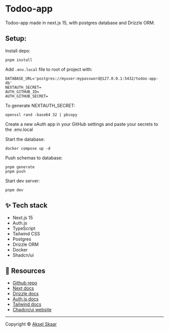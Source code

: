 # Todoo-app

Todoo-app made in next.js 15, with postgres database and Drizzle ORM.

## Setup:

Install deps:

```
pnpm install
```

Add `.env.local` file to root of project with:

```
DATABASE_URL='postgres://myuser:mypassword@127.0.0.1:5432/todoo-app-db'
NEXTAUTH_SECRET=
AUTH_GITHUB_ID=
AUTH_GITHUB_SECRET=
```

To generate NEXTAUTH_SECRET:

```
openssl rand -base64 32 | pbcopy
```

Create a new oAuth app in your GitHub settings and paste your secrets to the .env.local

Start the database:

```
docker compose up -d
```

Push schemas to database:

```
pnpm generate
pnpm push
```

Start dev server:

```
pnpm dev
```

## :sparkles: Tech stack

- Next.js 15
- Auth.js
- TypeScript
- Tailwind CSS
- Postgres
- Drizzle ORM
- Docker
- Shadcn/ui

## :page_facing_up: Resources

- [Github repo](https://github.com/akselskaar/todoo-app)
- [Next docs](https://nextjs.org/docs)
- [Drizzle docs](https://orm.drizzle.team/docs/overview)
- [Auth.js docs](https://authjs.dev/getting-started)
- [Tailwind docs](https://tailwindcss.com/)
- [Chadcn/ui website](https://ui.shadcn.com/)

<hr />

Copyright :copyright: [Aksel Skaar](https://github.com/akselskaar)
